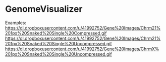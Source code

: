 GenomeVisualizer
================
Examples:
https://dl.dropboxusercontent.com/u/41992752/Gene%20Images/Chrm21%201px%20Snaked%20Single%20Compressed.gif
https://dl.dropboxusercontent.com/u/41992752/Gene%20Images/Chrm21%201px%20Snaked%20Single%20Uncompressed.gif
https://dl.dropboxusercontent.com/u/41992752/Gene%20Images/ChrmX%201px%20Snaked%20Single%20Uncompressed.gif
